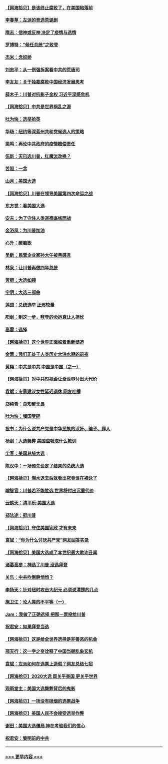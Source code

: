 #### [【网海拾贝】是该终止腐败了，在美国陷落前](../pages/nsc993/n12559936.md?t=11191202) 
#### [李春草：左派的竞选荒诞剧](../pages/nsc993/n12558380.md?t=11191202) 
#### [隋志：信神或反神 决定了疫情与选情](../pages/nsc993/n12558255.md?t=11191202) 
#### [罗博特：“候任总统”之败登](../pages/nsc993/n12558189.md?t=11191202) 
#### [杰米：念奴娇](../pages/nsc993/n12558174.md?t=11191202) 
#### [刘忠平：从一例强拆案看中共的荒唐司](../pages/nsc993/n12558036.md?t=11191202) 
#### [李友友：关于独裁腐败中国经济发展思考](../pages/nsc993/n12558004.md?t=11191202) 
#### [薛木子：川普对抗影子金权 习近平深感危机](../pages/nsc993/n12557342.md?t=11191202) 
#### [【网海拾贝】中共是世界祸乱之源](../pages/nsc993/n12555353.md?t=11191202) 
#### [吐为快：选举拾英](../pages/nsc993/n12555041.md?t=11191202) 
#### [华旸：纽约等深蓝州共和党候选人的策略](../pages/nsc993/n12554309.md?t=11191202) 
#### [梁鸣：再论中共政府的疫情赔偿责任](../pages/nsc993/n12553012.md?t=11191202) 
#### [伍新：天已选川普，红魔怎改换？](../pages/nsc993/n12552970.md?t=11191202) 
#### [苦胆：一念](../pages/nsc993/n12552957.md?t=11191202) 
#### [山月：美国大选](../pages/nsc993/n12552446.md?t=11191202) 
#### [【网海拾贝】川普在领导美国第四次命运之战](../pages/nsc993/n12551973.md?t=11191202) 
#### [东方觉：看美国大选](../pages/nsc993/n12551647.md?t=11191202) 
#### [安吉：为了守住人类道德底线而战](../pages/nsc993/n12551111.md?t=11191202) 
#### [金浴凤：为川普加油](../pages/nsc993/n12551085.md?t=11191202) 
#### [心升：醒脑歌](../pages/nsc993/n12550984.md?t=11191202) 
#### [吴新：民营企业家孙大午被黑感言](../pages/nsc993/n12550656.md?t=11191202) 
#### [林泉：让川普再做四年总统](../pages/nsc993/n12550640.md?t=11191202) 
#### [苦胆：大选如镜](../pages/nsc993/n12550630.md?t=11191202) 
#### [宇明：大选三部曲](../pages/nsc993/n12550603.md?t=11191202) 
#### [莲园：总统选举 正邪较量](../pages/nsc993/n12550594.md?t=11191202) 
#### [阳剑：到这一步，拜登的命运真让人担忧](../pages/nsc993/n12549093.md?t=11191202) 
#### [高雷：选择](../pages/nsc993/n12549087.md?t=11191202) 
#### [【网海拾贝】这个世界正面临着重新塑造](../pages/nsc993/n12548326.md?t=11191202) 
#### [金慧：我们正处于人类历史大洪水期的前夜](../pages/nsc993/n12547914.md?t=11191202) 
#### [黄翔：中共是中共 中国是中国（之一）](../pages/nsc993/n12547576.md?t=11191202) 
#### [【网海拾贝】对中共短视会让全世界付出大代价](../pages/nsc993/n12546043.md?t=11191202) 
#### [袁斌：专家建议女性延迟退休 网友吐槽](../pages/nsc993/n12545424.md?t=11191202) 
#### [郑纯青：良知醒无畏](../pages/nsc993/n12545394.md?t=11191202) 
#### [吐为快：墙国梦碎](../pages/nsc993/n12545309.md?t=11191202) 
#### [投书：为什么说共产党是中华民族的汉奸、骗子、罪人](../pages/nsc993/n12545089.md?t=11191202) 
#### [杨剑：大选舞弊 美国应吸取什么教训](../pages/nsc993/n12543937.md?t=11191202) 
#### [尘客：美国总统大选](../pages/nsc993/n12543828.md?t=11191202) 
#### [陈汉中：一场预先设定了结果的总统大选](../pages/nsc993/n12543564.md?t=11191202) 
#### [【网海拾贝】潮水退去后就看出究竟谁在裸泳了](../pages/nsc993/n12543321.md?t=11191202) 
#### [喻智官：川普若不能胜选 世界将付出沉重代价](../pages/nsc993/n12541352.md?t=11191202) 
#### [云鹤天：清平乐‧美国大选](../pages/nsc993/n12540916.md?t=11191202) 
#### [郑法途：挺川普](../pages/nsc993/n12540898.md?t=11191202) 
#### [【网海拾贝】守住美国宪政 才有未来](../pages/nsc993/n12540423.md?t=11191202) 
#### [袁斌：“你为什么讨厌共产党”网友回答实录](../pages/nsc993/n12540208.md?t=11191202) 
#### [【网海拾贝】美国大选成了本世纪最大欺诈丑闻](../pages/nsc993/n12538029.md?t=11191202) 
#### [诸葛高参：神选了川普 没选拜登](../pages/nsc993/n12537664.md?t=11191202) 
#### [关乐：中共咋倒静悄悄？](../pages/nsc993/n12537615.md?t=11191202) 
#### [李扬天：针对纽时攻击大纪元 必须说清楚的几点](../pages/nsc993/n12536001.md?t=11191202) 
#### [施卫江：论人类的不平等（一）](../pages/nsc993/n12535700.md?t=11191202) 
#### [Jam：我做了正确选择 把那一票投给川普](../pages/nsc993/n12535743.md?t=11191202) 
#### [祝君安：如果拜登当选](../pages/nsc993/n12535726.md?t=11191202) 
#### [【网海拾贝】这是给全世界选择是非善恶的机会](../pages/nsc993/n12535061.md?t=11191202) 
#### [邢天行：这一字之变诠释了中国当朝乱象玄机](../pages/nsc993/n12533446.md?t=11191202) 
#### [袁斌：左派如何在选票上造假？网友总结七招](../pages/nsc993/n12533180.md?t=11191202) 
#### [【网海拾贝】2020大选 既关乎美国 更关乎世界](../pages/nsc993/n12533161.md?t=11191202) 
#### [观雨堂主：美国大选舞弊背后的鬼影](../pages/nsc993/n12533153.md?t=11191202) 
#### [【网海拾贝】一场没有硝烟的选票战争](../pages/nsc993/n12531883.md?t=11191202) 
#### [【网海拾贝】美国人民不会接受选举作弊](../pages/nsc993/n12528850.md?t=11191202) 
#### [谢田：美国大选僵局 神在考验我们的信心](../pages/nsc993/n12527932.md?t=11191202) 
#### [祝君安：黎明前的中共](../pages/nsc993/n12524071.md?t=11191202) 

----
#### [ >>> 更早内容 <<< ](../indexes/nsc993-earlier.md)
